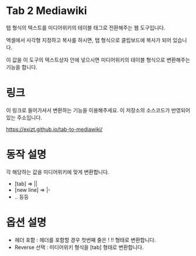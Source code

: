 # Tab 2 Mediawiki
탭 형식의 텍스트를 미디어위키의 테이블 태그로 전환해주는 웹 도구입니다. 

엑셀에서 사각형 지정하고 복사를 하시면, 탭 형식으로 클립보드에 복사가 되어 있습니다. 

이 값을 이 도구의 텍스트상자 안에 넣으시면 미디어위키의 테이블 형식으로 변환해주는 기능을 합니다. 


# 링크
이 링크로 들어가셔서 변환하는 기능을 이용해주세요. 이 저장소의 소스코드가 반영되어있는 주소입니다.

https://exizt.github.io/tab-to-mediawiki/



# 동작 설명

각 해당하는 값을 미디어위키에 맞게 변환합니다. 
* [tab] => || 
* [new line] => |-
* .. 등등


# 옵션 설명
* 헤더 포함 : 헤더를 포함할 경우 첫번째 줄은 ! !! 형태로 변환합니다.
* Reverse 선택 : 미디어위키 형식을 [tab] 형태로 변환합니다.